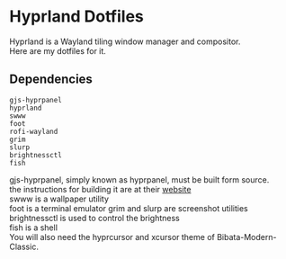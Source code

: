 # Hyprland Dotfiles
Hyprland is a Wayland tiling window manager and compositor.\
Here are my dotfiles for it.
## Dependencies
```
gjs-hyprpanel
hyprland
swww
foot
rofi-wayland
grim
slurp
brightnessctl
fish
```
gjs-hyprpanel, simply known as hyprpanel, must be built form source.\
the instructions for building it are at their [website](https://hyprpanel.com/getting_started/installation.html)\
swww is a wallpaper utility\
foot is a terminal emulator
grim and slurp are screenshot utilities\
brightnessctl is used to control the brightness\
fish is a shell\
You will also need the hyprcursor and xcursor theme of Bibata-Modern-Classic.
